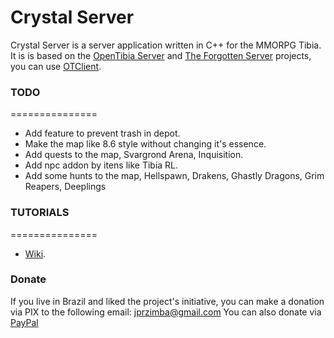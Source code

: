 Crystal Server
===============

Crystal Server is a server application written in C++ for the MMORPG Tibia. It is is based on the [OpenTibia Server](https://github.com/opentibia/server) and [The Forgotten Server](https://github.com/otland/forgottenserver) projects, you can use [OTClient](https://github.com/edubart/otclient).

### TODO
===============
* Add feature to prevent trash in depot.
* Make the map like 8.6 style without changing it's essence.
* Add quests to the map, Svargrond Arena, Inquisition.
* Add npc addon by itens like Tibia RL.
* Add some hunts to the map, Hellspawn, Drakens, Ghastly Dragons, Grim Reapers, Deeplings

### TUTORIALS
===============
* [Wiki](https://github.com/tryller/crystalserver/wiki).

### Donate

If you live in Brazil and liked the project's initiative, you can make a donation via PIX to the following email: jprzimba@gmail.com
You can also donate via [PayPal](https://www.paypal.com/donate/?business=XKPHGJJSTE2RQ&no_recurring=0&currency_code=BRL)

